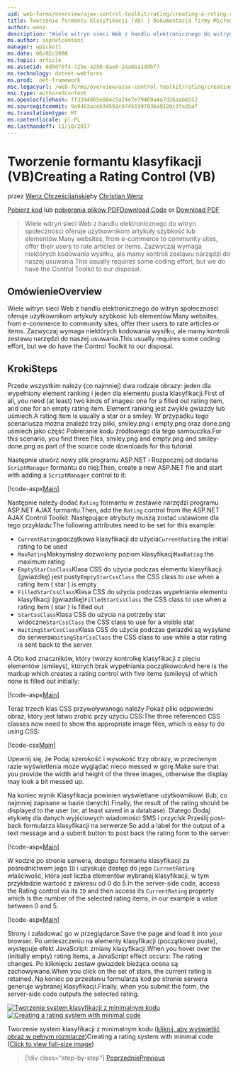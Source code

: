 ```yaml
---
uid: web-forms/overview/ajax-control-toolkit/rating/creating-a-rating-control-vb
title: Tworzenie formantu klasyfikacji (VB) | Dokumentacja firmy Microsoft
author: wenz
description: "Wiele witryn sieci Web z handlu elektronicznego do witryn społeczności oferuje użytkownikom artykuły szybkość lub elementów. Zazwyczaj wymaga niektórych kodowania wysiłku, ale mamy..."
ms.author: aspnetcontent
manager: wpickett
ms.date: 06/02/2008
ms.topic: article
ms.assetid: 6d0d70f4-725e-4258-8ae8-24a6ba1ddbf7
ms.technology: dotnet-webforms
ms.prod: .net-framework
msc.legacyurl: /web-forms/overview/ajax-control-toolkit/rating/creating-a-rating-control-vb
msc.type: authoredcontent
ms.openlocfilehash: ff3394865e084c5a24e7e79469a4a7d26aabb552
ms.sourcegitcommit: 9a9483aceb34591c97451997036a9120c3fe2baf
ms.translationtype: MT
ms.contentlocale: pl-PL
ms.lasthandoff: 11/10/2017
---
```

<a name="creating-a-rating-control-vb"></a><span data-ttu-id="c423f-104">Tworzenie formantu klasyfikacji (VB)</span><span class="sxs-lookup"><span data-stu-id="c423f-104">Creating a Rating Control (VB)</span></span>
====================
<span data-ttu-id="c423f-105">przez [Wenz Chrześcijańskie](https://github.com/wenz)</span><span class="sxs-lookup"><span data-stu-id="c423f-105">by [Christian Wenz](https://github.com/wenz)</span></span>

<span data-ttu-id="c423f-106">[Pobierz kod](http://download.microsoft.com/download/9/3/f/93f8daea-bebd-4821-833b-95205389c7d0/rating0.vb.zip) lub [pobierania plików PDF](http://download.microsoft.com/download/2/d/c/2dc10e34-6983-41d4-9c08-f78f5387d32b/rating0VB.pdf)</span><span class="sxs-lookup"><span data-stu-id="c423f-106">[Download Code](http://download.microsoft.com/download/9/3/f/93f8daea-bebd-4821-833b-95205389c7d0/rating0.vb.zip) or [Download PDF](http://download.microsoft.com/download/2/d/c/2dc10e34-6983-41d4-9c08-f78f5387d32b/rating0VB.pdf)</span></span>

> <span data-ttu-id="c423f-107">Wiele witryn sieci Web z handlu elektronicznego do witryn społeczności oferuje użytkownikom artykuły szybkość lub elementów.</span><span class="sxs-lookup"><span data-stu-id="c423f-107">Many websites, from e-commerce to community sites, offer their users to rate articles or items.</span></span> <span data-ttu-id="c423f-108">Zazwyczaj wymaga niektórych kodowania wysiłku, ale mamy kontroli zestawu narzędzi do naszej usuwania.</span><span class="sxs-lookup"><span data-stu-id="c423f-108">This usually requires some coding effort, but we do have the Control Toolkit to our disposal.</span></span>


## <a name="overview"></a><span data-ttu-id="c423f-109">Omówienie</span><span class="sxs-lookup"><span data-stu-id="c423f-109">Overview</span></span>

<span data-ttu-id="c423f-110">Wiele witryn sieci Web z handlu elektronicznego do witryn społeczności oferuje użytkownikom artykuły szybkość lub elementów.</span><span class="sxs-lookup"><span data-stu-id="c423f-110">Many websites, from e-commerce to community sites, offer their users to rate articles or items.</span></span> <span data-ttu-id="c423f-111">Zazwyczaj wymaga niektórych kodowania wysiłku, ale mamy kontroli zestawu narzędzi do naszej usuwania.</span><span class="sxs-lookup"><span data-stu-id="c423f-111">This usually requires some coding effort, but we do have the Control Toolkit to our disposal.</span></span>

## <a name="steps"></a><span data-ttu-id="c423f-112">Kroki</span><span class="sxs-lookup"><span data-stu-id="c423f-112">Steps</span></span>

<span data-ttu-id="c423f-113">Przede wszystkim należy (co najmniej) dwa rodzaje obrazy: jeden dla wypełniony element ranking i jeden dla elementu pusta klasyfikacji.</span><span class="sxs-lookup"><span data-stu-id="c423f-113">First of all, you need (at least) two kinds of images: one for a filled out rating item, and one for an empty rating item.</span></span> <span data-ttu-id="c423f-114">Element ranking jest zwykle gwiazdy lub uśmiech.</span><span class="sxs-lookup"><span data-stu-id="c423f-114">A rating item is usually a star or a smiley.</span></span> <span data-ttu-id="c423f-115">W przypadku tego scenariusza można znaleźć trzy pliki, smiley.png i empty.png oraz done.png uśmiech jako część Pobieranie kodu źródłowego dla tego samouczka.</span><span class="sxs-lookup"><span data-stu-id="c423f-115">For this scenario, you find three files, smiley.png and empty.png and smiley-done.png as part of the source code downloads for this tutorial.</span></span>

<span data-ttu-id="c423f-116">Następnie utwórz nowy plik programu ASP.NET i Rozpocznij od dodania `ScriptManager` formantu do niej:</span><span class="sxs-lookup"><span data-stu-id="c423f-116">Then, create a new ASP.NET file and start with adding a `ScriptManager` control to it:</span></span>

[!code-aspx[Main](creating-a-rating-control-vb/samples/sample1.aspx)]

<span data-ttu-id="c423f-117">Następnie należy dodać `Rating` formantu w zestawie narzędzi programu ASP.NET AJAX formantu.</span><span class="sxs-lookup"><span data-stu-id="c423f-117">Then, add the `Rating` control from the ASP.NET AJAX Control Toolkit.</span></span> <span data-ttu-id="c423f-118">Następujące atrybuty muszą zostać ustawione dla tego przykładu:</span><span class="sxs-lookup"><span data-stu-id="c423f-118">The following attributes need to be set for this example:</span></span>

- <span data-ttu-id="c423f-119">`CurrentRating`początkowa klasyfikacji do użycia</span><span class="sxs-lookup"><span data-stu-id="c423f-119">`CurrentRating` the initial rating to be used</span></span>
- <span data-ttu-id="c423f-120">`MaxRating`Maksymalny dozwolony poziom klasyfikacji</span><span class="sxs-lookup"><span data-stu-id="c423f-120">`MaxRating` the maximum rating</span></span>
- <span data-ttu-id="c423f-121">`EmptyStarCssClass`Klasa CSS do użycia podczas elementu klasyfikacji (gwiazdkę) jest pusty</span><span class="sxs-lookup"><span data-stu-id="c423f-121">`EmptyStarCssClass` the CSS class to use when a rating item ( star ) is empty</span></span>
- <span data-ttu-id="c423f-122">`FilledStarCssClass`Klasa CSS do użycia podczas wypełniania elementu klasyfikacji (gwiazdkę)</span><span class="sxs-lookup"><span data-stu-id="c423f-122">`FilledStarCssClass` the CSS class to use when a rating item ( star ) is filled out</span></span>
- <span data-ttu-id="c423f-123">`StarCssClass`Klasa CSS do użycia na potrzeby stat widoczne</span><span class="sxs-lookup"><span data-stu-id="c423f-123">`StarCssClass` the CSS class to use for a visible stat</span></span>
- <span data-ttu-id="c423f-124">`WaitingStarCssClass`Klasa CSS do użycia podczas gwiazdki są wysyłane do serwera</span><span class="sxs-lookup"><span data-stu-id="c423f-124">`WaitingStarCssClass` the CSS class to use while a star rating is sent back to the server</span></span>

<span data-ttu-id="c423f-125">A Oto kod znaczników, który tworzy kontrolkę klasyfikacji z pięciu elementów (smileys), których brak wypełniania początkowo:</span><span class="sxs-lookup"><span data-stu-id="c423f-125">And here is the markup which creates a rating control with five items (smileys) of which none is filled out initially:</span></span>

[!code-aspx[Main](creating-a-rating-control-vb/samples/sample2.aspx)]

<span data-ttu-id="c423f-126">Teraz trzech klas CSS przywoływanego należy Pokaż pliki odpowiedni obraz, który jest łatwo zrobić przy użyciu CSS:</span><span class="sxs-lookup"><span data-stu-id="c423f-126">The three referenced CSS classes now need to show the appropriate image files, which is easy to do using CSS:</span></span>

[!code-css[Main](creating-a-rating-control-vb/samples/sample3.css)]

<span data-ttu-id="c423f-127">Upewnij się, że Podaj szerokość i wysokość trzy obrazy, w przeciwnym razie wyświetlenia może wyglądać nieco messed w górę.</span><span class="sxs-lookup"><span data-stu-id="c423f-127">Make sure that you provide the width and height of the three images, otherwise the display may look a bit messed up.</span></span>

<span data-ttu-id="c423f-128">Na koniec wynik Klasyfikacja powinien wyświetlane użytkownikowi (lub, co najmniej zapisane w bazie danych).</span><span class="sxs-lookup"><span data-stu-id="c423f-128">Finally, the result of the rating should be displayed to the user (or, at least saved in a database).</span></span> <span data-ttu-id="c423f-129">Dlatego Dodaj etykietę dla danych wyjściowych wiadomości SMS i przycisk Prześlij post-back formularza klasyfikacji na serwerze:</span><span class="sxs-lookup"><span data-stu-id="c423f-129">So add a label for the output of a text message and a submit button to post back the rating form to the server:</span></span>

[!code-aspx[Main](creating-a-rating-control-vb/samples/sample4.aspx)]

<span data-ttu-id="c423f-130">W kodzie po stronie serwera, dostępu formantu klasyfikacji za pośrednictwem jego `ID` i uzyskuje dostęp do jego `CurrentRating` właściwość, która jest liczba elementów wybranej klasyfikacji, w tym przykładzie wartość z zakresu od 0 do 5.</span><span class="sxs-lookup"><span data-stu-id="c423f-130">In the server-side code, access the Rating control via its `ID` and then access its `CurrentRating` property which is the number of the selected rating items, in our example a value between 0 and 5.</span></span>

[!code-aspx[Main](creating-a-rating-control-vb/samples/sample5.aspx)]

<span data-ttu-id="c423f-131">Strony i załadować go w przeglądarce.</span><span class="sxs-lookup"><span data-stu-id="c423f-131">Save the page and load it into your browser.</span></span> <span data-ttu-id="c423f-132">Po umieszczeniu na elementy klasyfikacji (początkowo puste), występuje efekt JavaScript: zmiany klasyfikacji.</span><span class="sxs-lookup"><span data-stu-id="c423f-132">When you hover over the (initially empty) rating items, a JavaScript effect occurs: The rating changes.</span></span> <span data-ttu-id="c423f-133">Po kliknięciu zestaw gwiazdek bieżąca ocena są zachowywane.</span><span class="sxs-lookup"><span data-stu-id="c423f-133">When you click on the set of stars, the current rating is retained.</span></span> <span data-ttu-id="c423f-134">Na koniec po przesłaniu formularza kod po stronie serwera generuje wybranej klasyfikacji.</span><span class="sxs-lookup"><span data-stu-id="c423f-134">Finally, when you submit the form, the server-side code outputs the selected rating.</span></span>


<span data-ttu-id="c423f-135">[![Tworzenie system klasyfikacji z minimalnym kodu](creating-a-rating-control-vb/_static/image2.png)](creating-a-rating-control-vb/_static/image1.png)</span><span class="sxs-lookup"><span data-stu-id="c423f-135">[![Creating a rating system with minimal code](creating-a-rating-control-vb/_static/image2.png)](creating-a-rating-control-vb/_static/image1.png)</span></span>

<span data-ttu-id="c423f-136">Tworzenie system klasyfikacji z minimalnym kodu ([kliknij, aby wyświetlić obraz w pełnym rozmiarze](creating-a-rating-control-vb/_static/image3.png))</span><span class="sxs-lookup"><span data-stu-id="c423f-136">Creating a rating system with minimal code ([Click to view full-size image](creating-a-rating-control-vb/_static/image3.png))</span></span>

>[!div class="step-by-step"]
[<span data-ttu-id="c423f-137">Poprzednie</span><span class="sxs-lookup"><span data-stu-id="c423f-137">Previous</span></span>](creating-a-rating-control-cs.md)
